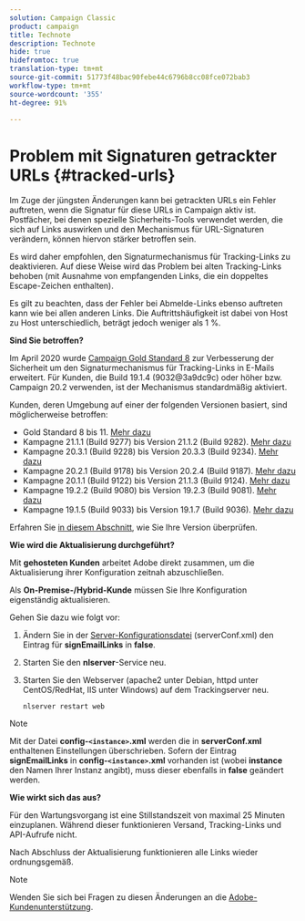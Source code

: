 ```yaml
---
solution: Campaign Classic
product: campaign
title: Technote
description: Technote
hide: true
hidefromtoc: true
translation-type: tm+mt
source-git-commit: 51773f48bac90febe44c6796b8cc08fce072bab3
workflow-type: tm+mt
source-wordcount: '355'
ht-degree: 91%

---
```


# Problem mit Signaturen getrackter URLs {#tracked-urls}

Im Zuge der jüngsten Änderungen kann bei getrackten URLs ein Fehler auftreten, wenn die Signatur für diese URLs in Campaign aktiv ist. Postfächer, bei denen spezielle Sicherheits-Tools verwendet werden, die sich auf Links auswirken und den Mechanismus für URL-Signaturen verändern, können hiervon stärker betroffen sein.

Es wird daher empfohlen, den Signaturmechanismus für Tracking-Links zu deaktivieren. Auf diese Weise wird das Problem bei alten Tracking-Links behoben (mit Ausnahme von empfangenden Links, die ein doppeltes Escape-Zeichen enthalten).

Es gilt zu beachten, dass der Fehler bei Abmelde-Links ebenso auftreten kann wie bei allen anderen Links. Die Auftrittshäufigkeit ist dabei von Host zu Host unterschiedlich, beträgt jedoch weniger als 1 %.

**Sind Sie betroffen?**

Im April 2020 wurde [Campaign Gold Standard 8](../rn/using/gold-standard.md#gs8) zur Verbesserung der Sicherheit um den Signaturmechanismus für Tracking-Links in E-Mails erweitert. Für Kunden, die Build 19.1.4 (9032@3a9dc9c) oder höher bzw. Campaign 20.2 verwenden, ist der Mechanismus standardmäßig aktiviert.

Kunden, deren Umgebung auf einer der folgenden Versionen basiert, sind möglicherweise betroffen:

* Gold Standard 8 bis 11. [Mehr dazu](../rn/using/gold-standard.md#gs-8)
* Kampagne 21.1.1 (Build 9277) bis Version 21.1.2 (Build 9282). [Mehr dazu](../rn/using/latest-release.md)
* Kampagne 20.3.1 (Build 9228) bis Version 20.3.3 (Build 9234). [Mehr dazu](../rn/using/release--20-3.md)
* Kampagne 20.2.1 (Build 9178) bis Version 20.2.4 (Build 9187). [Mehr dazu](../rn/using/release--20-2.md)
* Kampagne 20.1.1 (Build 9122) bis Version 21.1.3 (Build 9124). [Mehr dazu](../rn/using/release--20-1.md)
* Kampagne 19.2.2 (Build 9080) bis Version 19.2.3 (Build 9081). [Mehr dazu](../rn/using/release--19-2.md)
* Kampagne 19.1.5 (Build 9033) bis Version 19.1.7 (Build 9036). [Mehr dazu](../rn/using/release--19-1.md)

Erfahren Sie [in diesem Abschnitt](../platform/using/launching-adobe-campaign.md#getting-your-campaign-version), wie Sie Ihre Version überprüfen.

**Wie wird die Aktualisierung durchgeführt?**

Mit **gehosteten Kunden** arbeitet Adobe direkt zusammen, um die Aktualisierung ihrer Konfiguration zeitnah abzuschließen.

Als **On-Premise-/Hybrid-Kunde** müssen Sie Ihre Konfiguration eigenständig aktualisieren.

Gehen Sie dazu wie folgt vor:

1. Ändern Sie in der [Server-Konfigurationsdatei](../installation/using/the-server-configuration-file.md) (serverConf.xml) den Eintrag für **signEmailLinks** in **false**.
1. Starten Sie den **nlserver**-Service neu.
1. Starten Sie den Webserver (apache2 unter Debian, httpd unter CentOS/RedHat, IIS unter Windows) auf dem Trackingserver neu.

   ```
   nlserver restart web
   ```

>[!NOTE]
>
>Mit der Datei **config-`<instance>`.xml** werden die in **serverConf.xml** enthaltenen Einstellungen überschrieben. Sofern der Eintrag **signEmailLinks** in **config-`<instance>`.xml** vorhanden ist (wobei **instance** den Namen Ihrer Instanz angibt), muss dieser ebenfalls in **false** geändert werden.


**Wie wirkt sich das aus?**

Für den Wartungsvorgang ist eine Stillstandszeit von maximal 25 Minuten einzuplanen. Während dieser funktionieren Versand, Tracking-Links und API-Aufrufe nicht.

Nach Abschluss der Aktualisierung funktionieren alle Links wieder ordnungsgemäß.

>[!NOTE]
>
>Wenden Sie sich bei Fragen zu diesen Änderungen an die [Adobe-Kundenunterstützung](https://helpx.adobe.com/de/enterprise/admin-guide.html/enterprise/using/support-for-experience-cloud.ug.html).

